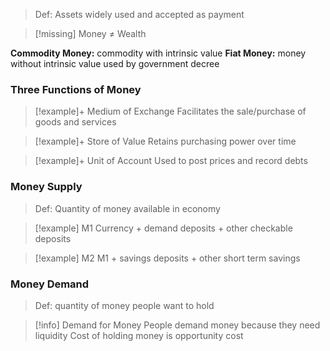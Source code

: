 > Def: Assets widely used and accepted as payment

>[!missing]  Money $\neq$ Wealth

**Commodity Money:** commodity with intrinsic value
**Fiat Money:** money without intrinsic value used by government decree

### Three Functions of Money

>[!example]+ Medium of Exchange
Facilitates the sale/purchase of goods and services

>[!example]+ Store of Value
>Retains purchasing power over time

>[!example]+ Unit of Account
>Used to post prices and record debts

### Money Supply

>Def: Quantity of money available in economy


> [!example] M1
> Currency + demand deposits + other checkable deposits

> [!example] M2
> M1 + savings deposits + other short term savings

### Money Demand

> Def: quantity of money people want to hold

> [!info] Demand for Money
> People demand money because they need liquidity
> Cost of holding money is opportunity cost


